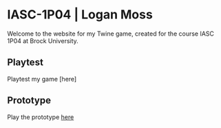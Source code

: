 # IASC-1P04 | Logan Moss

Welcome to the website for my Twine game, created for the course IASC 1P04 at Brock University.

## Playtest
Playtest my game [here]

## Prototype
Play the prototype [here](prototype/TwineGamePrototype.html)
